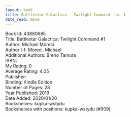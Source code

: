 ```yaml
---
layout: book
title: Battlestar Galactica - Twilight Command  no. 1
date_read: None
---
```


Book Id: 43880685<br />
Title: Battlestar Galactica: Twilight Command #1<br />
Author: Michael Moreci<br />
Author l-f: Moreci, Michael<br />
Additional Authors: Breno Tamura<br />
ISBN: <br />
My Rating: 0<br />
Average Rating: 4.05<br />
Publisher: <br />
Binding: Kindle Edition<br />
Number of Pages: 28<br />
Year Published: 2019<br />
Date Added: 2020/01/20<br />
Bookshelves: kupka-wstydu<br />
Bookshelves with positions: kupka-wstydu (#909)<br />

